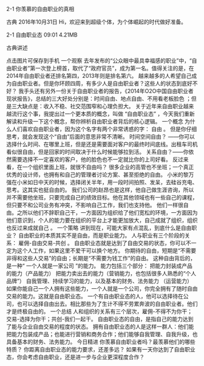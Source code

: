 2-1 你羡慕的自由职业的真相


古典
2016年10月31日
Hi，欢迎来到超级个体，为个体崛起的时代做好准备。

2-1 自由职业态
09:01 4.21MB

古典讲述

点击图片可保存到手机
一个观察
去年发布的“公众眼中最具幸福感的职业”中，“自由职业者”第一次登上榜首，取代了“政府官员”，成为第一名。值得关注的是，在2014年自由职业者还排名第四，2013年则是排名第六。
越来越多的人希望自己成为自由职业者。但是你环顾四周，有多少人是自由职业者？这些人的状态到底好不好？
我手头还有另外一份关于自由职业者的报告，《2014年O2O中国自由职业者现状报告》，总结的三大好处分别是：时间自由、地点自由、不用看老板脸色 ；但是三大缺点是：收入不稳、社交范围窄和心理负担大。
关于近年来自由职业越来越流行这个事，我提出过一个更本质的概念，叫做 “自由职业态” ，今天我们重新解读和升级一下这个概念，帮你辨析自由职业者背后的核心逻辑。
一个概念
为什么人们喜欢自由职业者，因为这个名字有两个非常诱惑的字： 自由 。
但是你仔细思考，就会发现这个“自由”后面的意思非常不清晰。
时间空间自由？ ——你可以选择什么时间、在哪里上班，但是还是需要面对客户的最终时间底线。出租车司机看似很自由，但是回家的时间取决于什么时候能够拉到活。
关系自由？——你依然需要选择不一定喜欢的客户，他的脸色也不一定就比你的上司好看。
反过来看，在一个组织里面上班，就很不自由吗？
很多企业的高管也不坐班；一个真正优秀的设计师，也拥有和自己的管理者讨论方案、甚至拒绝的自由。
小米的黎万强在小米如日中天的时候，选择闭关半年，用一段时间拍照、发呆，去硅谷充电、思考。这其实也挺自由的。
我们公司的赵昂也是这样，他自己做生涯咨询，所以并不需要他坐班，只要完成自己的绩效目标。他在其他领域也有一些自己的课程，但只要不和公司业务有冲突，不影响自己工作，我们也支持他。
他们一样很自由。之所以他们不辞职自己干，一方面因为组织给了他们宽松的环境，一方面因为他们意识到，个人的能力要在组织的平台上才能更加放大，自己成就了组织，组织也反过来成就自己 。
一个策略
讲到现在，可能大家有点混乱，到底什么是自由职业？
自由职业的本质其实不是自由，而是职业能力。
人与职业有三个阶段的关系： 雇佣-自由交易-共创 。
自由职业态就是达到了自由交易的状态，你可以不一定为这个人工作，如果这里不爱干可以换个地方。
你期待的自由，短期是“不需要非得和这些人交易”的自由；长期是“不需要为钱工作”的自由。
这种自由背后的，是一种“ 一个人就是一家公司 ”的能力。
能力包括三个部分：
把能力封装成产品的能力（产品能力）
把能力卖出去的能力（营销能力，也包括很多人熟悉的“个人品牌”）
自我管理、持续学习的能力，以及基本的财务、法务能力 （运营能力）
如果你能自己一个人拥有这些能力，一个人就是一个公司，你完全拥有了随时自由交易的能力。这就是自由职业态。
一个有自由职业态的人，他可以选择待在公司，也可以选择自由出去。相比那些为了生计不得不劳累奔波的自由职业者。他们才是终极自由的。
一个总结
人和组织的关系有三个层次，雇佣-不得不为你干；交易-选择为你干；共创-我们一起干。
自由职业态的自由，是指自己的能力达到了能与企业自由交易的程度的状态。
拥有自由职业态的人是这样一群人：他们能把能力包装成产品；也能进行营销和商务合作；他们能够自我管理、自我升级，也具备基本的财务、法务能力。
今日精进
你羡慕自由职业者吗？最羡慕他们的哪些特质？
你距离自由职业态的能力要求，还差多远？
如果有一天你达到了自由职业态，你会考虑自由职业，还是进一步与企业更深程度合作？